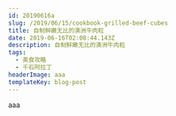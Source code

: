 ```yaml
---
id: 20190616a
slug: /2019/06/15/cookbook-grilled-beef-cubes
title: 自制鲜嫩无比的澳洲牛肉粒
date: 2019-06-16T02:08:44.143Z
description: 自制鲜嫩无比的澳洲牛肉粒
tags:
  - 美食攻略
  - 千石阿拉丁
headerImage: aaa
templateKey: blog-post
---
```

aaa
